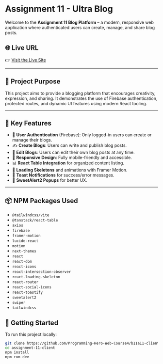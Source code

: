 # Assignment 11 - Ultra Blog

Welcome to the **Assignment 11 Blog Platform** – a modern, responsive web application where authenticated users can create, manage, and share blog posts.

## 🌐 Live URL

👉 [Visit the Live Site](https://assignment-11-firebase-auth.web.app/)

---

## 🎯 Project Purpose

This project aims to provide a blogging platform that encourages creativity, expression, and sharing. It demonstrates the use of Firebase authentication, protected routes, and dynamic UI features using modern React tooling.

---

## 🚀 Key Features

- 🔐 **User Authentication** (Firebase): Only logged-in users can create or manage their blogs.
- ✍️ **Create Blogs**: Users can write and publish blog posts.
- 📝 **Edit Blogs**: Users can edit their own blog posts at any time.
- 📱 **Responsive Design**: Fully mobile-friendly and accessible.
- 📊 **React Table Integration** for organized content listing.
- 🔄 **Loading Skeletons** and animations with Framer Motion.
- 📢 **Toast Notifications** for success/error messages.
- 🍭 **SweetAlert2 Popups** for better UX.

---

## 📦 NPM Packages Used

- `@tailwindcss/vite`
- `@tanstack/react-table`
- `axios`
- `firebase`
- `framer-motion`
- `lucide-react`
- `motion`
- `next-themes`
- `react`
- `react-dom`
- `react-icons`
- `react-intersection-observer`
- `react-loading-skeleton`
- `react-router`
- `react-social-icons`
- `react-toastify`
- `sweetalert2`
- `swiper`
- `tailwindcss`



## 📁 Getting Started

To run this project locally:

```bash
git clone https://github.com/Programming-Hero-Web-Course4/b11a11-client-side-gaziraihan1.git
cd assignment-11-client
npm install
npm run dev
